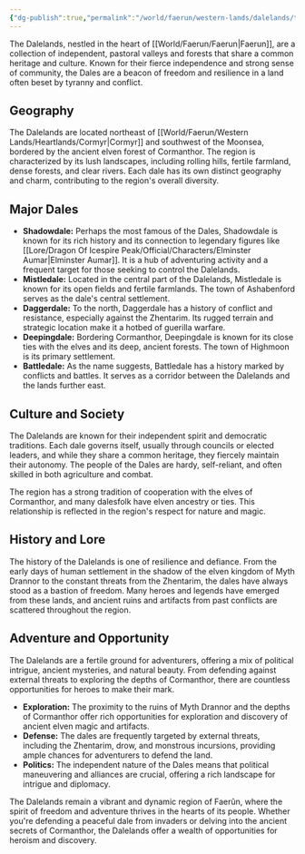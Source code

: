 ```yaml
---
{"dg-publish":true,"permalink":"/world/faerun/western-lands/dalelands/the-dalelands/"}
---
```


The Dalelands, nestled in the heart of [[World/Faerun/Faerun\|Faerun]], are a collection of independent, pastoral valleys and forests that share a common heritage and culture. Known for their fierce independence and strong sense of community, the Dales are a beacon of freedom and resilience in a land often beset by tyranny and conflict.

## Geography

The Dalelands are located northeast of [[World/Faerun/Western Lands/Heartlands/Cormyr\|Cormyr]] and southwest of the Moonsea, bordered by the ancient elven forest of Cormanthor. The region is characterized by its lush landscapes, including rolling hills, fertile farmland, dense forests, and clear rivers. Each dale has its own distinct geography and charm, contributing to the region's overall diversity.

## Major Dales

- **Shadowdale:** Perhaps the most famous of the Dales, Shadowdale is known for its rich history and its connection to legendary figures like [[Lore/Dragon Of Icespire Peak/Official/Characters/Elminster Aumar\|Elminster Aumar]]. It is a hub of adventuring activity and a frequent target for those seeking to control the Dalelands.
- **Mistledale:** Located in the central part of the Dalelands, Mistledale is known for its open fields and fertile farmlands. The town of Ashabenford serves as the dale's central settlement.
- **Daggerdale:** To the north, Daggerdale has a history of conflict and resistance, especially against the Zhentarim. Its rugged terrain and strategic location make it a hotbed of guerilla warfare.
- **Deepingdale:** Bordering Cormanthor, Deepingdale is known for its close ties with the elves and its deep, ancient forests. The town of Highmoon is its primary settlement.
- **Battledale:** As the name suggests, Battledale has a history marked by conflicts and battles. It serves as a corridor between the Dalelands and the lands further east.

## Culture and Society

The Dalelands are known for their independent spirit and democratic traditions. Each dale governs itself, usually through councils or elected leaders, and while they share a common heritage, they fiercely maintain their autonomy. The people of the Dales are hardy, self-reliant, and often skilled in both agriculture and combat.

The region has a strong tradition of cooperation with the elves of Cormanthor, and many dalesfolk have elven ancestry or ties. This relationship is reflected in the region's respect for nature and magic.

## History and Lore

The history of the Dalelands is one of resilience and defiance. From the early days of human settlement in the shadow of the elven kingdom of Myth Drannor to the constant threats from the Zhentarim, the dales have always stood as a bastion of freedom. Many heroes and legends have emerged from these lands, and ancient ruins and artifacts from past conflicts are scattered throughout the region.

## Adventure and Opportunity

The Dalelands are a fertile ground for adventurers, offering a mix of political intrigue, ancient mysteries, and natural beauty. From defending against external threats to exploring the depths of Cormanthor, there are countless opportunities for heroes to make their mark.

- **Exploration:** The proximity to the ruins of Myth Drannor and the depths of Cormanthor offer rich opportunities for exploration and discovery of ancient elven magic and artifacts.
- **Defense:** The dales are frequently targeted by external threats, including the Zhentarim, drow, and monstrous incursions, providing ample chances for adventurers to defend the land.
- **Politics:** The independent nature of the Dales means that political maneuvering and alliances are crucial, offering a rich landscape for intrigue and diplomacy.

The Dalelands remain a vibrant and dynamic region of Faerûn, where the spirit of freedom and adventure thrives in the hearts of its people. Whether you're defending a peaceful dale from invaders or delving into the ancient secrets of Cormanthor, the Dalelands offer a wealth of opportunities for heroism and discovery.